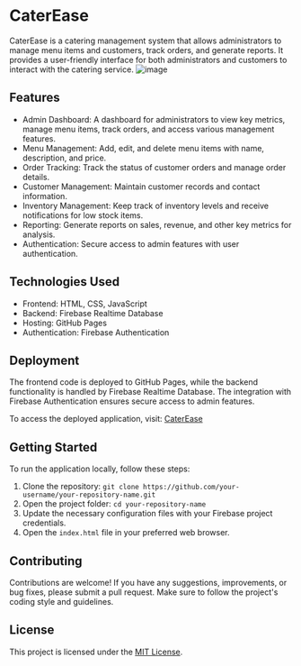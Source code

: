 # CaterEase

CaterEase is a catering management system that allows administrators to manage menu items and customers, track orders, and generate reports. It provides a user-friendly interface for both administrators and customers to interact with the catering service.
![image](https://github.com/gladyswambura/CaterEase/assets/97955649/04bda15e-bcbe-4774-a80f-422383721801)

## Features

- Admin Dashboard: A dashboard for administrators to view key metrics, manage menu items, track orders, and access various management features.
- Menu Management: Add, edit, and delete menu items with name, description, and price.
- Order Tracking: Track the status of customer orders and manage order details.
- Customer Management: Maintain customer records and contact information.
- Inventory Management: Keep track of inventory levels and receive notifications for low stock items.
- Reporting: Generate reports on sales, revenue, and other key metrics for analysis.
- Authentication: Secure access to admin features with user authentication.

## Technologies Used

- Frontend: HTML, CSS, JavaScript
- Backend: Firebase Realtime Database
- Hosting: GitHub Pages
- Authentication: Firebase Authentication

## Deployment

The frontend code is deployed to GitHub Pages, while the backend functionality is handled by Firebase Realtime Database. The integration with Firebase Authentication ensures secure access to admin features.

To access the deployed application, visit: [CaterEase](https://gladyswambura.github.io/caterease)

## Getting Started

To run the application locally, follow these steps:

1. Clone the repository: `git clone https://github.com/your-username/your-repository-name.git`
2. Open the project folder: `cd your-repository-name`
3. Update the necessary configuration files with your Firebase project credentials.
4. Open the `index.html` file in your preferred web browser.

## Contributing

Contributions are welcome! If you have any suggestions, improvements, or bug fixes, please submit a pull request. Make sure to follow the project's coding style and guidelines.

## License

This project is licensed under the [MIT License](LICENSE).

